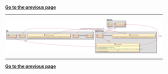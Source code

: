 [**Go to the previous page**](../../../../md/dev_docs/dev_docs.md)

----

![Class diagram](./class.svg)

----

[**Go to the previous page**](../../../../md/dev_docs/dev_docs.md)